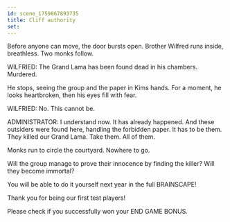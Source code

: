 ```yaml
---
id: scene_1759867893735
title: Cliff authority
set:
---
```


Before anyone can move, the door bursts open.
Brother Wilfred runs inside, breathless.
Two monks follow.

WILFRIED: The Grand Lama has been found dead in his chambers. Murdered.

He stops, seeing the group and the paper in Kims hands.
For a moment, he looks heartbroken, then his eyes fill with fear.

WILFRIED: No. This cannot be.

ADMINISTRATOR: I understand now. It has already happened.
And these outsiders were found here, handling the forbidden paper.
It has to be them. They killed our Grand Lama.
Take them. All of them.

Monks run to circle the courtyard.
Nowhere to go.

Will the group manage to prove their innocence by finding the killer? Will they become immortal?

You will be able to do it yourself next year in the full BRAINSCAPE!

Thank you for being our first test players!

Please check if you successfully won your END GAME BONUS.